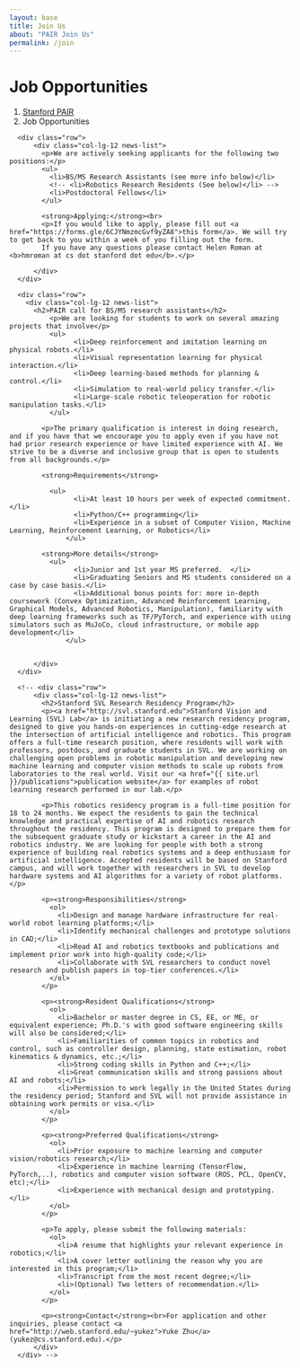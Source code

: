 ```yaml
---
layout: base
title: Join Us
about: "PAIR Join Us"
permalink: /join
---
```

<!-- Page Content -->
<div class="container-fluid">

  <div class="container">
      <!-- Page Heading/Breadcrumbs -->
      <div class="row">
          <div class="col-lg-12">
              <h1 class="page-header">Job Opportunities
                  <small></small>
              </h1>
              <ol class="breadcrumb">
                  <li><a href="/">Stanford PAIR</a></li>
                  <li class="active">Job Opportunities</li>
              </ol>
          </div>
      </div>

      <div class="row">
          <div class="col-lg-12 news-list">
            <p>We are actively seeking applicants for the following two positions:</p>
            <ul>
              <li>BS/MS Research Assistants (see more info below)</li>
              <!-- <li>Robotics Research Residents (See below)</li> -->
              <li>Postdoctoral Fellows</li>
            </ul>
            
            <strong>Applying:</strong><br> 
            <p>If you would like to apply, please fill out <a href="https://forms.gle/6CJYNmzmcGvf9yZA8">this form</a>. We will try to get back to you within a week of you filling out the form.
            If you have any questions please contact Helen Roman at <b>hmroman at cs dot stanford dot edu</b>.</p>
           
          </div>
      </div>

      <div class="row">
        <div class="col-lg-12 news-list">
          <h2>PAIR call for BS/MS research assistants</h2>
	          <p>We are looking for students to work on several amazing projects that involve</p>
              <ul>
		            <li>Deep reinforcement and imitation learning on physical robots.</li>
		            <li>Visual representation learning for physical interaction.</li>
		            <li>Deep learning-based methods for planning & control.</li>
		            <li>Simulation to real-world policy transfer.</li>
		            <li>Large-scale robotic teleoperation for robotic manipulation tasks.</li> 
              </ul>
              
            <p>The primary qualification is interest in doing research, and if you have that we encourage you to apply even if you have not had prior research experience or have limited experience with AI. We strive to be a diverse and inclusive group that is open to students from all backgrounds.</p>

            <strong>Requirements</strong>

              <ul>
		            <li>At least 10 hours per week of expected commitment. </li>
		            <li>Python/C++ programming</li>
		            <li>Experience in a subset of Computer Vision, Machine Learning, Reinforcement Learning, or Robotics</li>
		          </ul>
		          
            <strong>More details</strong>
              <ul>
		            <li>Junior and 1st year MS preferred.  </li>
		            <li>Graduating Seniors and MS students considered on a case by case basis.</li>
		            <li>Additional bonus points for: more in-depth coursework (Convex Optimization, Advanced Reinforcement Learning, Graphical Models, Advanced Robotics, Manipulation), familiarity with deep learning frameworks such as TF/PyTorch, and experience with using simulators such as MuJoCo, cloud infrastructure, or mobile app development</li>
		          </ul>
		          

          </div>
      </div> 

      <!-- <div class="row">
          <div class="col-lg-12 news-list">
            <h2>Stanford SVL Research Residency Program</h2>
            <p><a href="http://svl.stanford.edu">Stanford Vision and Learning (SVL) Lab</a> is initiating a new research residency program, designed to give you hands-on experiences in cutting-edge research at the intersection of artificial intelligence and robotics. This program offers a full-time research position, where residents will work with professors, postdocs, and graduate students in SVL. We are working on challenging open problems in robotic manipulation and developing new machine learning and computer vision methods to scale up robots from laboratories to the real world. Visit our <a href="{{ site.url }}/publications">publication website</a> for examples of robot learning research performed in our lab.</p>

            <p>This robotics residency program is a full-time position for 18 to 24 months. We expect the residents to gain the technical knowledge and practical expertise of AI and robotics research throughout the residency. This program is designed to prepare them for the subsequent graduate study or kickstart a career in the AI and robotics industry. We are looking for people with both a strong experience of building real robotics systems and a deep enthusiasm for artificial intelligence. Accepted residents will be based on Stanford campus, and will work together with researchers in SVL to develop hardware systems and AI algorithms for a variety of robot platforms.</p>

            <p><strong>Responsibilities</strong>
              <ol>
                <li>Design and manage hardware infrastructure for real-world robot learning platforms;</li>
                <li>Identify mechanical challenges and prototype solutions in CAD;</li>
                <li>Read AI and robotics textbooks and publications and implement prior work into high-quality code;</li>
                <li>Collaborate with SVL researchers to conduct novel research and publish papers in top-tier conferences.</li>
              </ol>
            </p>

            <p><strong>Resident Qualifications</strong>
              <ol>
                <li>Bachelor or master degree in CS, EE, or ME, or equivalent experience; Ph.D.'s with good software engineering skills will also be considered;</li>
                <li>Familiarities of common topics in robotics and control, such as controller design, planning, state estimation, robot kinematics & dynamics, etc.;</li>
                <li>Strong coding skills in Python and C++;</li>
                <li>Great communication skills and strong passions about AI and robots;</li>
                <li>Permission to work legally in the United States during the residency period; Stanford and SVL will not provide assistance in obtaining work permits or visa.</li>
              </ol>
            </p>

            <p><strong>Preferred Qualifications</strong>
              <ol>
                <li>Prior exposure to machine learning and computer vision/robotics research;</li>
                <li>Experience in machine learning (TensorFlow, PyTorch,..), robotics and computer vision software (ROS, PCL, OpenCV, etc);</li>
                <li>Experience with mechanical design and prototyping.</li>
              </ol>
            </p>

            <p>To apply, please submit the following materials:
              <ol>
                <li>A resume that highlights your relevant experience in robotics;</li>
                <li>A cover letter outlining the reason why you are interested in this program;</li>
                <li>Transcript from the most recent degree;</li>
                <li>(Optional) Two letters of recommendation.</li>
              </ol>
            </p>

            <p><strong>Contact</strong><br>For application and other inquiries, please contact <a href="http://web.stanford.edu/~yukez">Yuke Zhu</a> (yukez@cs.stanford.edu).</p>
          </div>
      </div> -->

</div>
<!-- /.container -->
